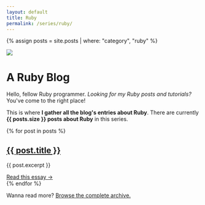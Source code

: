 ```yaml
---
layout: default
title: Ruby
permalink: /series/ruby/
---
```


{% assign posts = site.posts | where: "category", "ruby" %}

<div class="m-b-72">
  <div class="serie-icon">
    <img src="{{ site.baseurl }}/media/shared/pinkish-sun.svg">
  </div>
  <h1 class="serie-title">A Ruby Blog</h1>
  <p>Hello, fellow Ruby programmer. <em>Looking for my Ruby posts and tutorials?</em> You've come to the right place!</p>
  <p>
    This is where <strong>I gather all the blog's entries about Ruby</strong>. There are currently <strong>{{ posts.size }} posts about Ruby</strong> in this series.
  </p>
</div>

<section class="archive">
  {% for post in posts %}
    <div class="m-b-48">
      <h2>
        <a href="{{ post.url | prepend: site.baseurl }}">{{ post.title }}</a>
      </h2>
      <p>{{ post.excerpt }}</p>
      <a href="{{ post.url | prepend: site.baseurl }}" class="read-more">Read this essay →</a>
    </div>
  {% endfor %}
</section>

Wanna read more? <a href="{{ site.baseurl }}/blog">Browse the complete archive.</a>
